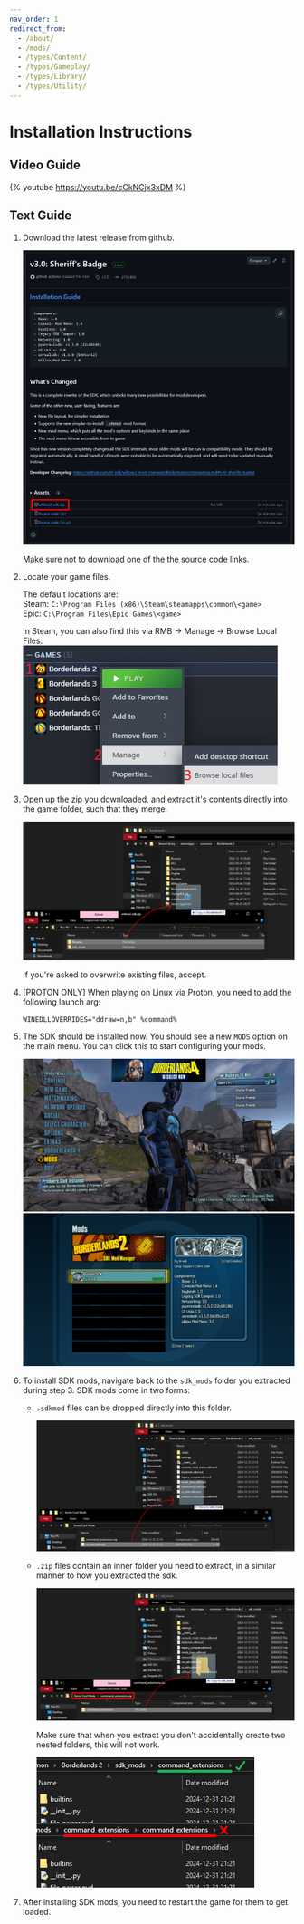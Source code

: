 ```yaml
---
nav_order: 1
redirect_from:
  - /about/
  - /mods/
  - /types/Content/
  - /types/Gameplay/
  - /types/Library/
  - /types/Utility/
---
```


# Installation Instructions

## Video Guide

{% youtube https://youtu.be/cCkNCjx3xDM %}

## Text Guide

1. Download the latest release from github.

   ![Github download page](/assets/images/willow2-installation/00-download.png)

   Make sure not to download one of the the source code links.

2. Locate your game files.

   The default locations are:    
   Steam: `C:\Program Files (x86)\Steam\steamapps\common\<game>`    
   Epic: `C:\Program Files\Epic Games\<game>`    

   In Steam, you can also find this via RMB -> Manage -> Browse Local Files.
   ![Steam browse local files option](/assets/images/willow2-installation/01-steam-local.png)

3. Open up the zip you downloaded, and extract it's contents directly into the game folder, such
   that they merge.

   ![Extracting the zip into the game folder](/assets/images/willow2-installation/02-extract-files.png)

   If you're asked to overwrite existing files, accept.

4. \[PROTON ONLY\] When playing on Linux via Proton, you need to add the following launch arg:
   ```
   WINEDLLOVERRIDES="ddraw=n,b" %command%
   ```

5. The SDK should be installed now. You should see a new `MODS` option on the main menu. You can
   click this to start configuring your mods.

   ![The main menu, with a 'MODS' entry](/assets/images/willow2-installation/03-bl2-menu-outer.png)    
   ![The mods menu](/assets/images/willow2-installation/04-bl2-menu-inner.png)

6. To install SDK mods, navigate back to the `sdk_mods` folder you extracted during step 3. SDK mods
   come in two forms:
   - `.sdkmod` files can be dropped directly into this folder.

     ![Installing a dot sdkmod](/assets/images/willow2-installation/05-dot-sdkmod.png)

   - `.zip` files contain an inner folder you need to extract, in a similar manner to how you
     extracted the sdk.

     ![Installing a dot zip](/assets/images/willow2-installation/06-dot-zip.png)

     Make sure that when you extract you don't accidentally create two nested folders, this will not
     work.

     ![Comparing normal vs nested mod folders](/assets/images/willow2-installation/07-nested.png)

7. After installing SDK mods, you need to restart the game for them to get loaded.
